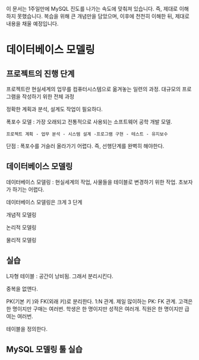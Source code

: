 이 문서는 1주일만에 MySQL 진도를 나가는 속도에 맞춰져 있습니다. 즉, 제대로 이해하지 못했습니다. 복습을 위해 큰 개념만을 담았으며, 이후에 천천히 이해한 뒤, 제대로 내용을 채울 예정입니다.

# 데이터베이스 모델링

## 프로젝트의 진행 단계

프로젝트란 현실세계의 업무를  컴퓨터시스템으로 옮겨놓는 일련의 과정.
대규모의 프로그램을 작성하기 위한 전체 과정

정확한 계획과 분석, 설계도 작업이 필요하다.

폭포수 모델 : 가장 오래되고 전통적으로 사용되는 소프트웨어 공학 개발 모델.

    프로젝트 계획 - 업무 분석 - 시스템 설계 -프로그램 구현 - 테스트 - 유지보수

단점 : 폭포수를 거슬러 올라가기 어렵다. 즉, 선행단계를 완벽히 해야한다.

## 데이터베이스 모델링

데이터베이스 모델링 : 현실세계의 작업, 사물들을 테이블로 변경하기 위한 작업. 초보자가 하기는 어렵다. 

데이터베이스 모델링은 크게 3 단계

개념적 모델링

논리적 모델링

물리적 모델링

## 실습

L자형 테이블 : 공간이 낭비됨. 그래서 분리시킨다.

중복을 없앤다.

PK(기본 키 )와 FK(외래 키)로 분리한다. 1:N 관계. 제일 많이하는 PK: FK 관계. 고객은 한 명이지만 구매는 여러번. 학생은 한 명이지만 성적은 여러개. 직원은 한 명이지만 급여는 여러번.

테이블을 정의한다.

## MySQL 모델링 툴 실습